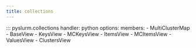 ```yaml
---
title: collections
---
```


::: pyslurm.collections
    handler: python
    options:
        members:
            - MultiClusterMap
            - BaseView
            - KeysView
            - MCKeysView
            - ItemsView
            - MCItemsView
            - ValuesView
            - ClustersView
